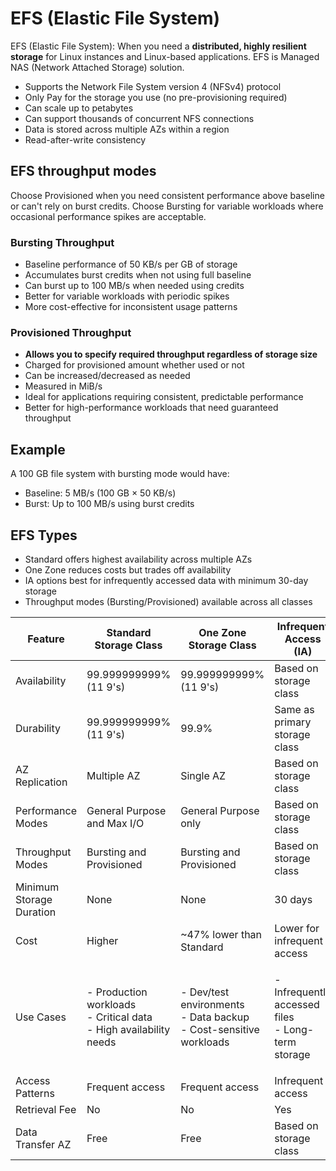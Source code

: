 # EFS (Elastic File System)

EFS (Elastic File System): When you need a **distributed, highly resilient storage** for Linux instances and Linux-based applications. EFS is Managed NAS (Network Attached Storage) solution.

* Supports the Network File System version 4 (NFSv4) protocol&#x20;
* Only Pay for the storage you use (no pre-provisioning required)
* Can scale up to petabytes
* Can support thousands of concurrent NFS connections
* Data is stored across multiple AZs within a region
* Read-after-write consistency

## EFS throughput modes

Choose Provisioned when you need consistent performance above baseline or can't rely on burst credits. Choose Bursting for variable workloads where occasional performance spikes are acceptable.

### Bursting Throughput

* Baseline performance of 50 KB/s per GB of storage
* Accumulates burst credits when not using full baseline
* Can burst up to 100 MB/s when needed using credits
* Better for variable workloads with periodic spikes
* More cost-effective for inconsistent usage patterns

### Provisioned Throughput

* **Allows you to specify required throughput regardless of storage size**
* Charged for provisioned amount whether used or not
* Can be increased/decreased as needed
* Measured in MiB/s
* Ideal for applications requiring consistent, predictable performance
* Better for high-performance workloads that need guaranteed throughput

## Example

A 100 GB file system with bursting mode would have:

* Baseline: 5 MB/s (100 GB × 50 KB/s)
* Burst: Up to 100 MB/s using burst credits

## EFS Types

* Standard offers highest availability across multiple AZs
* One Zone reduces costs but trades off availability
* IA options best for infrequently accessed data with minimum 30-day storage
* Throughput modes (Bursting/Provisioned) available across all classes

| Feature                  | Standard Storage Class                                                        | One Zone Storage Class                                                        | Infrequent Access (IA)                                      | Standard-IA                                                      | One Zone-IA                                                        |
| ------------------------ | ----------------------------------------------------------------------------- | ----------------------------------------------------------------------------- | ----------------------------------------------------------- | ---------------------------------------------------------------- | ------------------------------------------------------------------ |
| Availability             | 99.999999999% (11 9's)                                                        | 99.999999999% (11 9's)                                                        | Based on storage class                                      | 99.999999999%                                                    | 99.9%                                                              |
| Durability               | 99.999999999% (11 9's)                                                        | 99.9%                                                                         | Same as primary storage class                               | 99.999999999%                                                    | 99.9%                                                              |
| AZ Replication           | Multiple AZ                                                                   | Single AZ                                                                     | Based on storage class                                      | Multiple AZ                                                      | Single AZ                                                          |
| Performance Modes        | General Purpose and Max I/O                                                   | General Purpose only                                                          | Based on storage class                                      | General Purpose                                                  | General Purpose                                                    |
| Throughput Modes         | Bursting and Provisioned                                                      | Bursting and Provisioned                                                      | Based on storage class                                      | Bursting and Provisioned                                         | Bursting and Provisioned                                           |
| Minimum Storage Duration | None                                                                          | None                                                                          | 30 days                                                     | 30 days                                                          | 30 days                                                            |
| Cost                     | Higher                                                                        | \~47% lower than Standard                                                     | Lower for infrequent access                                 | Lower than Standard                                              | Lowest                                                             |
| Use Cases                | <p>- Production workloads<br>- Critical data<br>- High availability needs</p> | <p>- Dev/test environments<br>- Data backup<br>- Cost-sensitive workloads</p> | <p>- Infrequently accessed files<br>- Long-term storage</p> | <p>- Infrequently accessed files<br>- Need high availability</p> | <p>- Infrequently accessed files<br>- Cost-sensitive workloads</p> |
| Access Patterns          | Frequent access                                                               | Frequent access                                                               | Infrequent access                                           | Infrequent access                                                | Infrequent access                                                  |
| Retrieval Fee            | No                                                                            | No                                                                            | Yes                                                         | Yes                                                              | Yes                                                                |
| Data Transfer AZ         | Free                                                                          | Free                                                                          | Based on storage class                                      | Charged                                                          | Charged                                                            |
